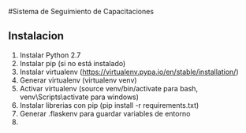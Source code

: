 #Sistema de Seguimiento de Capacitaciones

## Instalacion
1. Instalar Python 2.7
2. Instalar pip (si no está instalado)
3. Instalar virtualenv (https://virtualenv.pypa.io/en/stable/installation/)
4. Generar virtualenv (virtualenv venv)
5. Activar virtualenv (source venv/bin/activate para bash, venv\Scripts\activate para windows)
6. Instalar librerias con pip (pip install -r requirements.txt)
7. Generar .flaskenv para guardar variables de entorno 
8. 
